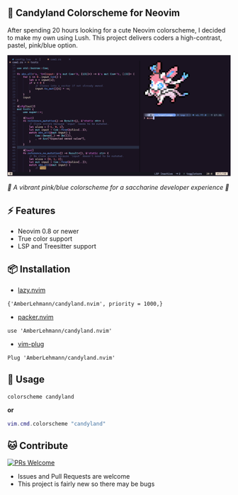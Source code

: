 ## :candy: Candyland Colorscheme for Neovim

After spending 20 hours looking for a cute Neovim colorscheme, I decided to make my own using Lush.
This project delivers coders a high-contrast, pastel, pink/blue option.

![RUSTLINGS_CODE](/images/rust_sylv.png)

_*:cherry_blossom: A vibrant pink/blue colorscheme for a saccharine developer experience :cherry_blossom:*_

## ⚡️ Features

* Neovim 0.8 or newer
* True color support
* LSP and Treesitter support

## 📦 Installation

* [lazy.nvim](https://github.com/folke/lazy.nvim) 

```
{'AmberLehmann/candyland.nvim', priority = 1000,}
```

* [packer.nvim](https://github.com/wbthomason/packer.nvim) 

```
use 'AmberLehmann/candyland.nvim'
```

* [vim-plug](https://github.com/junegunn/vim-plug)

```
Plug 'AmberLehmann/candyland.nvim'
```

## 🚀 Usage

```vim
colorscheme candyland
```

**or**

```lua
vim.cmd.colorscheme "candyland"
```

## :cat: Contribute

[![PRs Welcome](https://img.shields.io/badge/PRs-welcome-brightgreen.svg?style=flat-square)](https://makeapullrequest.com)

* Issues and Pull Requests are welcome
* This project is fairly new so there may be bugs

